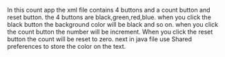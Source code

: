 In this count app the xml file contains 4 buttons and a count button and reset button.
the 4 buttons are black,green,red,blue.
when you click the black button the background color will be black and so on.
when you click the count button the number will be increment.
When you click the reset button the count will be reset to zero.
next in java file use Shared preferences to store the color on the text.

